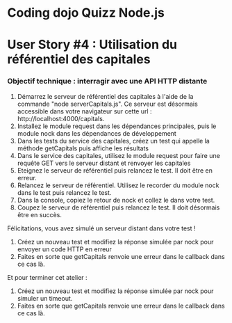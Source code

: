 # Coding dojo Quizz Node.js

# User Story #4 : Utilisation du référentiel des capitales

### Objectif technique : interragir avec une API HTTP distante

1. Démarrez le serveur de référentiel des capitales à l'aide de la commande "node serverCapitals.js". Ce serveur
est désormais accessible dans votre navigateur sur cette url : http://localhost:4000/capitals.
2. Installez le module request dans les dépendances principales, puis le module nock dans les dépendances de développement
3. Dans les tests du service des capitales, créez un test qui appelle la méthode getCapitals puis affiche les résultats
4. Dans le service des capitales, utilisez le module request pour faire une requête GET vers le serveur distant et renvoyer les capitales
5. Eteignez le serveur de référentiel puis relancez le test. Il doit être en erreur.
6. Relancez le serveur de référentiel. Utilisez le recorder du module nock dans le test puis relancez le test. 
7. Dans la console, copiez le retour de nock et collez le dans votre test.
8. Coupez le serveur de référentiel puis relancez le test. Il doit désormais être en succès.

Félicitations, vous avez simulé un serveur distant dans votre test !

1. Créez un nouveau test et modifiez la réponse simulée par nock pour envoyer un code HTTP en erreur
2. Faites en sorte que getCapitals renvoie une erreur dans le callback dans ce cas là.

Et pour terminer cet atelier : 

1. Créez un nouveau test et modifiez la réponse simulée par nock pour simuler un timeout.
2. Faites en sorte que getCapitals renvoie une erreur dans le callback dans ce cas là.
